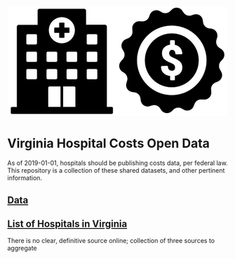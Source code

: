 # ![Virginia Hospital Costs Open Data](https://raw.githubusercontent.com/jalbertbowden/virginia-hospital-costs-open-data/master/img/noun-project-icons/virginia-hospital-price-open-data-logo-test-0500x0250.png)  
# Virginia Hospital Costs Open Data  
As of 2019-01-01, hospitals should be publishing costs data, per federal law.
This repository is a collection of these shared datasets, and other pertinent information.  

## [Data](https://github.com/jalbertbowden/virginia-hospital-costs-open-data/blob/master/data/readme.md)  
 
## [List of Hospitals in Virginia](https://github.com/jalbertbowden/virginia-hospital-costs-open-data/tree/master/hospitals)  
There is no clear, definitive source online; collection of three sources to aggregate
